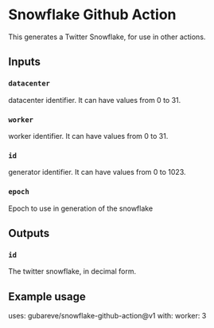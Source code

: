 # Snowflake Github Action

This generates a Twitter Snowflake, for use in other actions.

## Inputs

### `datacenter`

datacenter identifier. It can have values from 0 to 31.

### `worker`

worker identifier. It can have values from 0 to 31.

### `id`

generator identifier. It can have values from 0 to 1023.

### `epoch`

Epoch to use in generation of the snowflake

## Outputs

### `id`

The twitter snowflake, in decimal form.
## Example usage

uses: gubareve/snowflake-github-action@v1
with:
  worker: 3
